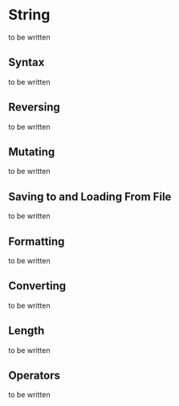 # String

to be written

## Syntax

to be written

## Reversing

to be written

## Mutating

to be written

## Saving to and Loading From File

to be written

## Formatting

to be written

## Converting

to be written

## Length

to be written

## Operators

to be written
